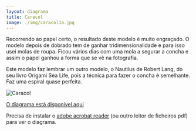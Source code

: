 ```yaml
---
layout: diagrama
title: Caracol
image: ./img/caracol1a.jpg
---
```


Recorrendo ao papel certo, o resultado deste modelo é muito engraçado. O modelo depois de dobrado tem de ganhar tridimensionalidade e para isso usei molas de roupa. Ficou vários dias com uma mola a segurar a concha e assim o papel ganhou a forma que se vê na fotografia. 

Este modelo faz lembrar um outro modelo, o Nautilus de Robert Lang, do seu livro Origami Sea Life, pois a técnica para fazer o concha é semelhante. Faz uma espiral quase perfeita.

![Caracol](../img/caracol1a.jpg)

[O diagrama está disponivel aqui](../pdf/shiri-snail.pdf)

Precisa de instalar o [adobe acrobat reader](http://get.adobe.com/br/reader/) (ou outro leitor de ficheiros pdf) para ver o diagrama.